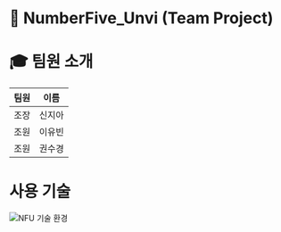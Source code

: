 # 🏫 NumberFive_Unvi (Team Project)

# 🎓 팀원 소개
|팀원|이름|
|:---|:---:|  
|조장|신지아|
|조원|이유빈|
|조원|권수경|


# 사용 기술
![NFU 기술 환경](https://user-images.githubusercontent.com/116548583/207210191-7faa86f3-d5aa-472c-9299-65f41a87edc1.png)
